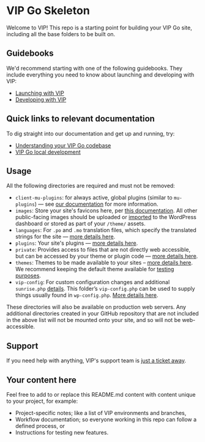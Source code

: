 # VIP Go Skeleton

Welcome to VIP! This repo is a starting point for building your VIP Go site, including all the base folders to be built on.

## Guidebooks

We'd recommend starting with one of the following guidebooks. They include everything you need to know about launching and developing with VIP:

* [Launching with VIP](https://docs.wpvip.com/how-tos/launch-a-site/)
* [Developing with VIP](https://wpvip.com/documentation/developing-with-vip/)

## Quick links to relevant documentation

To dig straight into our documentation and get up and running, try:

* [Understanding your VIP Go codebase](https://docs.wpvip.com/technical-references/vip-codebase/)
* [VIP Go local development](https://docs.wpvip.com/how-tos/set-up-a-vip-go-local-development-site/)

## Usage

All the following directories are required and must not be removed:

* `client-mu-plugins`: for always active, global plugins (similar to `mu-plugins`) — see [our documentation](https://docs.wpvip.com/technical-references/vip-codebase/client-mu-plugins-directory/) for more information.
* `images`: Store your site's favicons here, per [this documentation](https://docs.wpvip.com/technical-references/vip-codebase/images-directory/). All other public-facing images should be uploaded or [imported](https://docs.wpvip.com/how-tos/launch-a-site-with-vip/launch-with-vip-migrate-content/) to the WordPress dashboard or stored as part of your `/theme/` assets.
* `languages`: For `.po` and `.mo` translation files, which specify the translated strings for the site — [more details here](https://docs.wpvip.com/how-tos/upload-languages-to-the-language-directory/).
* `plugins`: Your site's plugins — [more details here](https://docs.wpvip.com/technical-references/vip-codebase/plugins-directory/).
* `private`: Provides access to files that are not directly web accessible, but can be accessed by your theme or plugin code — [more details here](https://docs.wpvip.com/technical-references/vip-codebase/private-directory/).
* `themes`: Themes to be made available to your sites – [more details here](https://docs.wpvip.com/technical-references/vip-codebase/themes-on-vip-go/). We recommend keeping the default theme available for [testing purposes](https://docs.wpvip.com/how-tos/prepare-for-site-launch/testing-your-site/).
* `vip-config`: For custom configuration changes and additional `sunrise.php` [details](https://docs.wpvip.com/technical-references/multisites/sunrise-php/). This folder’s `vip-config.php` can be used to supply things usually found in `wp-config.php`. [More details here](https://docs.wpvip.com/technical-references/vip-codebase/vip-config-directory/).

These directories will also be available on production web servers. Any additional directories created in your GitHub repository that are not included in the above list will not be mounted onto your site, and so will not be web-accessible.

## Support

If you need help with anything, VIP's support team is [just a ticket away](https://wpvip.com/accessing-vip-support/ ).

## Your content here

Feel free to add to or replace this README.md content with content unique to your project, for example:

* Project-specific notes; like a list of VIP environments and branches,
* Workflow documentation; so everyone working in this repo can follow a defined process, or
* Instructions for testing new features.
